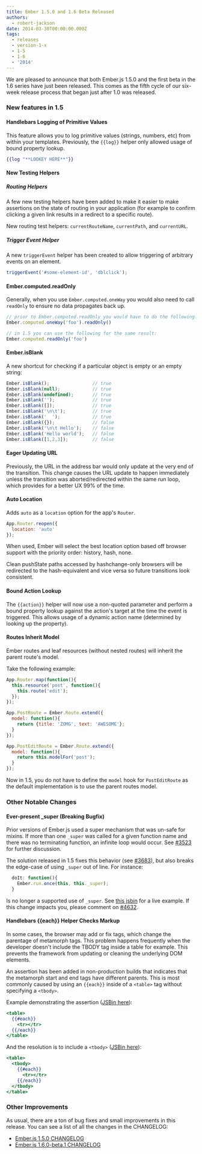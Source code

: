 ```yaml
---
title: Ember 1.5.0 and 1.6 Beta Released
authors:
  - robert-jackson
date: 2014-03-30T00:00:00.000Z
tags:
  - releases
  - version-1-x
  - 1-5
  - 1-6
  - '2014'
---
```



We are pleased to announce that both Ember.js 1.5.0 and the first beta in the 1.6 series
have just been released. This comes as the fifth cycle of our six-week release
process that began just after 1.0 was released.

### New features in 1.5

#### Handlebars Logging of Primitive Values

This feature allows you to log primitive values (strings, numbers, etc) from within your
templates. Previously, the `{{log}}` helper only allowed usage of bound property lookup.

```handlebars
{{log "**LOOKEY HERE**"}}
```

#### New Testing Helpers

##### Routing Helpers

A few new testing helpers have been added to make it easier to make assertions on the state
of routing in your application (for example to confirm clicking a given link results in a
redirect to a specific route).

New routing test helpers: `currentRouteName`, `currentPath`, and `currentURL`.

##### Trigger Event Helper

A new `triggerEvent` helper has been created to allow triggering of arbitrary events on an element.

```javascript
triggerEvent('#some-element-id', 'dblclick');
```

#### Ember.computed.readOnly

Generally, when you use `Ember.computed.oneWay` you would also need to call `readOnly` to ensure no data
propagates back up.

```javascript
// prior to Ember.computed.readOnly you would have to do the following:
Ember.computed.oneWay('foo').readOnly()

// in 1.5 you can use the following for the same result:
Ember.computed.readOnly('foo')
```

#### Ember.isBlank

A new shortcut for checking if a particular object is empty or an empty string:

```javascript
Ember.isBlank();                // true
Ember.isBlank(null);            // true
Ember.isBlank(undefined);       // true
Ember.isBlank('');              // true
Ember.isBlank([]);              // true
Ember.isBlank('\n\t');          // true
Ember.isBlank('  ');            // true
Ember.isBlank({});              // false
Ember.isBlank('\n\t Hello');    // false
Ember.isBlank('Hello world');   // false
Ember.isBlank([1,2,3]);         // false
```

#### Eager Updating URL

Previously, the URL in the address bar would only update at the very end of
the transition. This change causes the URL update to happen immediately unless
the transition was aborted/redirected within the same run loop, which provides
for a better UX 99% of the time.

#### Auto Location

Adds `auto` as a `location` option for the app's `Router`.

```javascript
App.Router.reopen({
  location: 'auto'
});
```

When used, Ember will select the best location option based off browser
support with the priority order: history, hash, none.

Clean pushState paths accessed by hashchange-only browsers will be redirected
to the hash-equivalent and vice versa so future transitions look consistent.

#### Bound Action Lookup

The `{{action}}` helper will now use a non-quoted parameter and perform a bound property
lookup against the action's target at the time the event is triggered. This allows usage
of a dynamic action name (determined by looking up the property).

#### Routes Inherit Model

Ember routes and leaf resources (without nested routes) will inherit the parent route's model.

Take the following example:

```javascript
App.Router.map(function(){
  this.resource('post', function(){
    this.route('edit');
  });
});

App.PostRoute = Ember.Route.extend({
  model: function(){
    return {title: 'ZOMG', text: 'AWESOME'};
  }
});

App.PostEditRoute = Ember.Route.extend({
  model: function(){
    return this.modelFor('post');
  }
});
```

Now in 1.5, you do not have to define the `model` hook for `PostEditRoute` as the default implementation
is to use the parent routes model.

### Other Notable Changes

#### Ever-present \_super (Breaking Bugfix)

Prior versions of Ember.js used a super mechanism that was un-safe for mixins. If more than
one `_super` was called for a given function name and there was no terminating function, an
infinite loop would occur. See [#3523](https://github.com/emberjs/ember.js/issues/3523) for
further discussion.

The solution released in 1.5 fixes this behavior (see [#3683](https://github.com/emberjs/ember.js/pull/3683)),
but also breaks the edge-case of using `_super` out of line. For instance:

```JavaScript
  doIt: function(){
    Ember.run.once(this, this._super);
  }
```

Is no longer a supported use of `_super`. See [this jsbin](http://emberjs.jsbin.com/xuroy/1/edit?html,js,output)
for a live example. If this change impacts you, please comment on [#4632](https://github.com/emberjs/ember.js/pull/4301).

#### Handlebars {{each}} Helper Checks Markup

In some cases, the browser may add or fix tags, which change the parentage of metamorph tags. This problem happens frequently when the
developer doesn't include the TBODY tag inside a table for example.  This prevents the framework from updating or cleaning the underlying DOM
elements.

An assertion has been added in non-production builds that indicates that the metamorph start and end tags have different parents.
This is most commonly caused by using an `{{each}}` inside of a `<table>` tag without specifying a `<tbody>`.

Example demonstrating the assertion ([JSBin here](http://emberjs.jsbin.com/fotin/3/edit)):

```handlebars
<table>
  {{#each}}
    <tr></tr>
  {{/each}}
</table>
```

And the resolution is to include a `<tbody>` ([JSBin here](http://emberjs.jsbin.com/fotin/2/edit)):

```handlebars
<table>
  <tbody>
    {{#each}}
      <tr></tr>
    {{/each}}
  </tbody>
</table>
```

### Other Improvements

As usual, there are a ton of bug fixes and small improvements in this
release. You can see a list of all the changes in the CHANGELOG:

* [Ember.js 1.5.0 CHANGELOG](https://github.com/emberjs/ember.js/blob/v1.5.0/CHANGELOG.md)
* [Ember.js 1.6.0-beta.1 CHANGELOG](https://github.com/emberjs/ember.js/blob/v1.6.0-beta.1/CHANGELOG.md)

